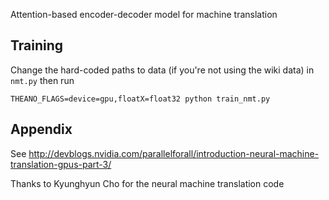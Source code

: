 Attention-based encoder-decoder model for machine translation

## Training
Change the hard-coded paths to data (if you're not using the wiki data) in `nmt.py` then run
```
THEANO_FLAGS=device=gpu,floatX=float32 python train_nmt.py 
```

## Appendix
See http://devblogs.nvidia.com/parallelforall/introduction-neural-machine-translation-gpus-part-3/

Thanks to Kyunghyun Cho for the neural machine translation code
